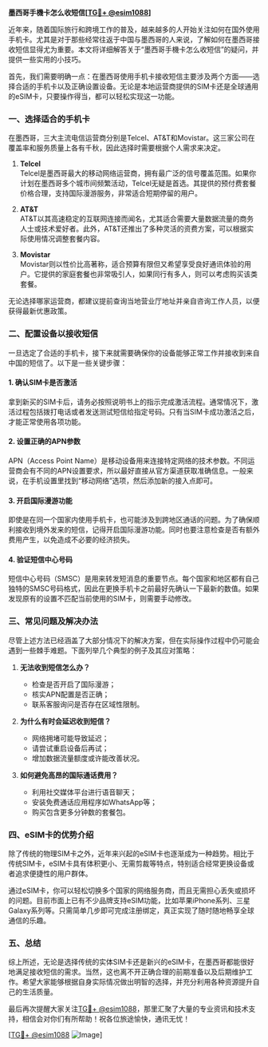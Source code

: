 **墨西哥手機卡怎么收短信[[TG💪+ @esim1088](https://t.me/s/esim1088)]**

近年来，随着国际旅行和跨境工作的普及，越来越多的人开始关注如何在国外使用手机卡。尤其是对于那些经常往返于中国与墨西哥的人来说，了解如何在墨西哥接收短信显得尤为重要。本文将详细解答关于“墨西哥手機卡怎么收短信”的疑问，并提供一些实用的小技巧。

首先，我们需要明确一点：在墨西哥使用手机卡接收短信主要涉及两个方面——选择合适的手机卡以及正确设置设备。无论是本地运营商提供的SIM卡还是全球通用的eSIM卡，只要操作得当，都可以轻松实现这一功能。

### 一、选择适合的手机卡

在墨西哥，三大主流电信运营商分别是Telcel、AT&T和Movistar。这三家公司在覆盖率和服务质量上各有千秋，因此选择时需要根据个人需求来决定。

1. **Telcel**  
   Telcel是墨西哥最大的移动网络运营商，拥有最广泛的信号覆盖范围。如果你计划在墨西哥多个城市间频繁活动，Telcel无疑是首选。其提供的预付费套餐价格合理，支持国际漫游服务，非常适合短期停留的用户。

2. **AT&T**  
   AT&T以其高速稳定的互联网连接而闻名，尤其适合需要大量数据流量的商务人士或技术爱好者。此外，AT&T还推出了多种灵活的资费方案，可以根据实际使用情况调整套餐内容。

3. **Movistar**  
   Movistar则以性价比高著称，适合预算有限但又希望享受良好通讯体验的用户。它提供的家庭套餐也非常吸引人，如果同行有多人，则可以考虑购买该类套餐。

无论选择哪家运营商，都建议提前查询当地营业厅地址并亲自咨询工作人员，以便获得最新优惠政策。

### 二、配置设备以接收短信

一旦选定了合适的手机卡，接下来就需要确保你的设备能够正常工作并接收到来自中国的短信了。以下是一些关键步骤：

#### 1. 确认SIM卡是否激活
拿到新买的SIM卡后，请务必按照说明书上的指示完成激活流程。通常情况下，激活过程包括拨打电话或者发送测试短信给指定号码。只有当SIM卡成功激活之后，才能正常使用各项功能。

#### 2. 设置正确的APN参数
APN（Access Point Name）是移动设备用来连接特定网络的技术参数。不同运营商会有不同的APN设置要求，所以最好直接从官方渠道获取准确信息。一般来说，在手机设置里找到“移动网络”选项，然后添加新的接入点即可。

#### 3. 开启国际漫游功能
即使是在同一个国家内使用手机卡，也可能涉及到跨地区通话的问题。为了确保顺利接收到境外发来的短信，记得开启国际漫游功能。同时也要注意检查是否有额外费用产生，以免造成不必要的经济损失。

#### 4. 验证短信中心号码
短信中心号码（SMSC）是用来转发短消息的重要节点。每个国家和地区都有自己独特的SMSC号码格式，因此在更换手机卡之前最好先确认一下最新的数值。如果发现原有的设置不匹配当前使用的SIM卡，则需要手动修改。

### 三、常见问题及解决办法

尽管上述方法已经涵盖了大部分情况下的解决方案，但在实际操作过程中仍可能会遇到一些棘手难题。下面列举几个典型的例子及其应对策略：

1. **无法收到短信怎么办？**
   - 检查是否开启了国际漫游；
   - 核实APN配置是否正确；
   - 联系客服询问是否存在区域性限制。

2. **为什么有时会延迟收到短信？**
   - 网络拥堵可能导致延迟；
   - 请尝试重启设备后再试；
   - 增加数据流量额度或许能改善状况。

3. **如何避免高昂的国际通话费用？**
   - 利用社交媒体平台进行语音聊天；
   - 安装免费通话应用程序如WhatsApp等；
   - 购买包含更多分钟数的套餐包。

### 四、eSIM卡的优势介绍

除了传统的物理SIM卡之外，近年来兴起的eSIM卡也逐渐成为一种趋势。相比于传统SIM卡，eSIM卡具有体积更小、无需剪裁等特点，特别适合经常更换设备或者追求便捷性的用户群体。

通过eSIM卡，你可以轻松切换多个国家的网络服务商，而且无需担心丢失或损坏的问题。目前市面上已有不少品牌支持eSIM功能，比如苹果iPhone系列、三星Galaxy系列等。只需简单几步即可完成注册绑定，真正实现了随时随地畅享全球通信的乐趣。

### 五、总结

综上所述，无论是选择传统的实体SIM卡还是新兴的eSIM卡，在墨西哥都能很好地满足接收短信的需求。当然，这也离不开正确合理的前期准备以及后期维护工作。希望大家能够根据自身实际情况做出明智的选择，并充分利用各种资源提升自己的生活质量。

最后再次提醒大家关注[TG💪+ @esim1088](https://t.me/s/esim1088)，那里汇聚了大量的专业资讯和技术支持，相信会对你们有所帮助！祝各位旅途愉快，通讯无忧！

[[TG💪+ @esim1088](https://t.me/s/esim1088) ![Image](https://i.postimg.cc/4NQfJmqS/Snipaste-2025-05-13-00-14-12.png)]